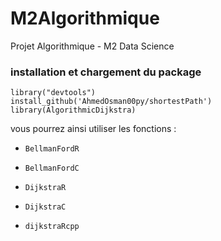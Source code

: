 # M2Algorithmique
Projet Algorithmique - M2 Data Science

### installation et chargement du package 

```
library("devtools")
install_github('AhmedOsman00py/shortestPath')
library(AlgorithmicDijkstra)
```

vous pourrez ainsi utiliser les fonctions :

- `BellmanFordR`

- `BellmanFordC`

- `DijkstraR`

- `DijkstraC`

- `dijkstraRcpp`
